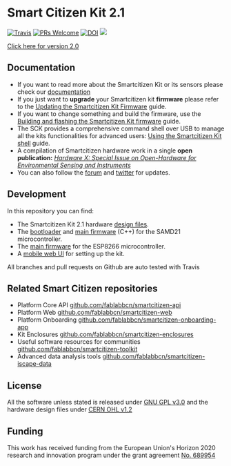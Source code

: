 # Smart Citizen Kit 2.1
[![Travis](https://travis-ci.org/fablabbcn/smartcitizen-kit-21.svg?branch=master)](https://travis-ci.org/fablabbcn/smartcitizen-kit-21)
[![PRs Welcome](https://img.shields.io/badge/PRs-welcome-brightgreen.svg)]()
[![DOI](https://zenodo.org/badge/109865611.svg)](https://zenodo.org/badge/latestdoi/109865611)
![](https://live.staticflickr.com/65535/47950912168_fcf8fa398c_h.jpg)

[Click here for version 2.0](https://github.com/fablabbcn/smartcitizen-kit-20)

## Documentation

* If you want to read more about the Smartcitizen Kit or its sensors please check our [documentation](http://docs.smartcitizen.me/)
* If you just want to **upgrade** your Smartcitizen kit **firmware** please refer to the [Updating the Smartcitizen Kit Firmware](http://docs.smartcitizen.me/Components/Firmware/guides/Update%20the%20firmware/) guide.
* If you want to change something and build the firmware, use the [Building and flashing the Smartcitizen Kit firmware](http://docs.smartcitizen.me/Components/Firmware/guides/Edit%20the%20Firmware/) guide.
* The SCK provides a comprehensive command shell over USB to manage all the kits functionalities for advanced users: [Using the Smartcitizen Kit shell](http://docs.smartcitizen.me/Components/Firmware/guides/Using%20the%20Shell/) guide.
* A compilation of Smartcitizen hardware work in a single **open publication:** [_Hardware X: Special Issue on Open-Hardware for Environmental Sensing and Instruments_](https://doi.org/10.1016/j.ohx.2019.e00070)
* You can also follow the [forum](https://forum.smartcitizen.me/) and [twitter](https://twitter.com/SmartCitizenKit) for updates.

## Development

In this repository you can find:

* The Smartcitizen Kit 2.1 hardware [design files](./hardware).
* The [bootloader](bootloader) and [main firmware](./sam) (C++) for the SAMD21 microcontroller.
* The [main firmware](./esp) for the ESP8266 microcontroller.
* A [mobile web UI](./mock-api) for setting up the kit.

All branches and pull requests on Github are auto tested with Travis

## Related Smart Citizen repositories

* Platform Core API [github.com/fablabbcn/smartcitizen-api](https://github.com/fablabbcn/smartcitizen-api)
* Platform Web [github.com/fablabbcn/smartcitizen-web](https://github.com/fablabbcn/smartcitizen-web)
* Platform Onboarding [github.com/fablabbcn/smartcitizen-onboarding-app](https://github.com/fablabbcn/smartcitizen-onboarding-app)
* Kit Enclosures [github.com/fablabbcn/smartcitizen-enclosures](https://github.com/fablabbcn/smartcitizen-enclosures)
* Useful software resources for communities [github.com/fablabbcn/smartcitizen-toolkit](https://github.com/fablabbcn/smartcitizen-toolkit)
* Advanced data analysis tools [github.com/fablabbcn/smartcitizen-iscape-data](https://github.com/fablabbcn/smartcitizen-iscape-data)

## License

All the software unless stated is released under [GNU GPL v3.0](https://github.com/fablabbcn/smartcitizen-kit-20/blob/master/LICENSE) and the hardware design files under [CERN OHL v1.2](https://github.com/fablabbcn/smartcitizen-kit-20/blob/master/hardware/LICENSE)

## Funding

This work has received funding from the European Union's Horizon 2020 research and innovation program under the grant agreement [No. 689954](https://cordis.europa.eu/project/rcn/202639_en.html)

